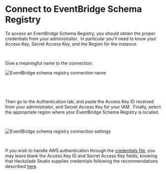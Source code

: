 # Connect to EventBridge Schema Registry

To access an EventBridge Schema Registry, you should obtain the proper credentials from your administrator.&nbsp; In particular you'll need to know your Access Key, Secret Access Key, and the Region for the instance.

&nbsp;

Give a meaningful name to the connection:

![EventBridge schema registry connection name](<lib/Glue connection name.png>)

&nbsp;

&nbsp;

Then go to the Authentication tab, and paste the Access Key ID received from your administrator, and Secret Access Key for your IAM.&nbsp; Finally, select the appropriate region where your EventBridge Schema Registry is located.

&nbsp;

![EventBridge schema registry connection settings](<lib/Glue connection settings.png>)

&nbsp;

If you wish to handle AWS authentication through the [credentials file](<https://docs.aws.amazon.com/cli/latest/userguide/cli-configure-files.html> "target=\"\_blank\""), you may leave blank the Access Key ID and Secret Access Key fields, knowing that Hackolade Studio supplies credentials following the recommendations described [here](<https://docs.aws.amazon.com/sdk-for-javascript/v2/developer-guide/setting-credentials-node.html> "target=\"\_blank\"").

